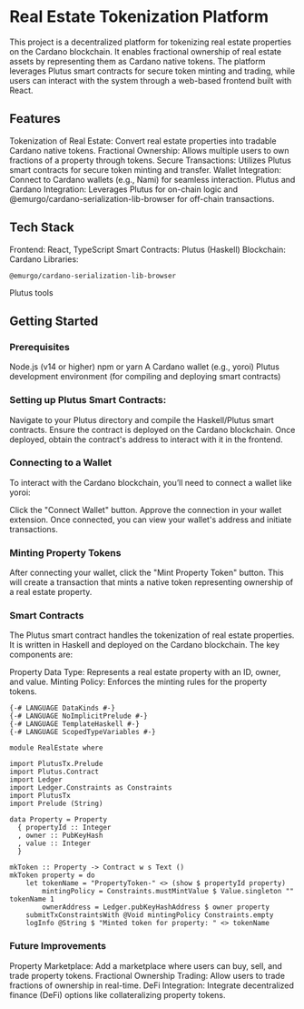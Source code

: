 # Real Estate Tokenization Platform
This project is a decentralized platform for tokenizing real estate properties on the Cardano blockchain. It enables fractional ownership of real estate assets by representing them as Cardano native tokens. The platform leverages Plutus smart contracts for secure token minting and trading, while users can interact with the system through a web-based frontend built with React.

## Features

Tokenization of Real Estate: Convert real estate properties into tradable Cardano native tokens.
Fractional Ownership: Allows multiple users to own fractions of a property through tokens.
Secure Transactions: Utilizes Plutus smart contracts for secure token minting and transfer.
Wallet Integration: Connect to Cardano wallets (e.g., Nami) for seamless interaction.
Plutus and Cardano Integration: Leverages Plutus for on-chain logic and @emurgo/cardano-serialization-lib-browser for off-chain transactions.

## Tech Stack
Frontend: React, TypeScript
Smart Contracts: Plutus (Haskell)
Blockchain: Cardano
Libraries:
```
@emurgo/cardano-serialization-lib-browser
```
Plutus tools

## Getting Started

### Prerequisites
Node.js (v14 or higher)
npm or yarn
A Cardano wallet (e.g., yoroi)
Plutus development environment (for compiling and deploying smart contracts)

### Setting up Plutus Smart Contracts:

Navigate to your Plutus directory and compile the Haskell/Plutus smart contracts. Ensure the contract is deployed on the Cardano blockchain. Once deployed, obtain the contract's address to interact with it in the frontend.

### Connecting to a Wallet
To interact with the Cardano blockchain, you’ll need to connect a wallet like yoroi:

Click the "Connect Wallet" button.
Approve the connection in your wallet extension.
Once connected, you can view your wallet's address and initiate transactions.

### Minting Property Tokens
After connecting your wallet, click the "Mint Property Token" button.
This will create a transaction that mints a native token representing ownership of a real estate property.

### Smart Contracts
The Plutus smart contract handles the tokenization of real estate properties. It is written in Haskell and deployed on the Cardano blockchain. The key components are:

Property Data Type: Represents a real estate property with an ID, owner, and value.
Minting Policy: Enforces the minting rules for the property tokens.

```
{-# LANGUAGE DataKinds #-}
{-# LANGUAGE NoImplicitPrelude #-}
{-# LANGUAGE TemplateHaskell #-}
{-# LANGUAGE ScopedTypeVariables #-}

module RealEstate where

import PlutusTx.Prelude
import Plutus.Contract
import Ledger
import Ledger.Constraints as Constraints
import PlutusTx
import Prelude (String)

data Property = Property
  { propertyId :: Integer
  , owner :: PubKeyHash
  , value :: Integer
  }

mkToken :: Property -> Contract w s Text ()
mkToken property = do
    let tokenName = "PropertyToken-" <> (show $ propertyId property)
        mintingPolicy = Constraints.mustMintValue $ Value.singleton "" tokenName 1
        ownerAddress = Ledger.pubKeyHashAddress $ owner property
    submitTxConstraintsWith @Void mintingPolicy Constraints.empty
    logInfo @String $ "Minted token for property: " <> tokenName
```

### Future Improvements
Property Marketplace: Add a marketplace where users can buy, sell, and trade property tokens.
Fractional Ownership Trading: Allow users to trade fractions of ownership in real-time.
DeFi Integration: Integrate decentralized finance (DeFi) options like collateralizing property tokens.